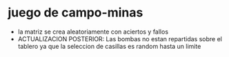 juego de campo-minas
===========

- la matriz se crea aleatoriamente con aciertos y fallos
- ACTUALIZACION POSTERIOR: Las bombas no estan repartidas sobre el tablero ya que la seleccion de casillas es random hasta un limite
